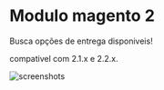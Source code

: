 # Modulo magento 2

Busca opções de entrega disponiveis!

compativel com 2.1.x e 2.2.x.


![screenshots](screenshots/img.PNG "Busca opções de entrega disponiveis!")